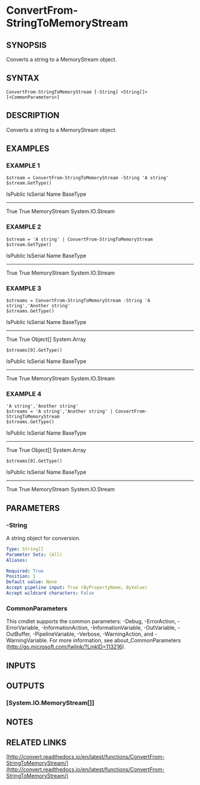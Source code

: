 # ConvertFrom-StringToMemoryStream

## SYNOPSIS
Converts a string to a MemoryStream object.

## SYNTAX

```
ConvertFrom-StringToMemoryStream [-String] <String[]> [<CommonParameters>]
```

## DESCRIPTION
Converts a string to a MemoryStream object.

## EXAMPLES

### EXAMPLE 1
```
$stream = ConvertFrom-StringToMemoryStream -String 'A string'
$stream.GetType()
```

IsPublic IsSerial Name                                     BaseType
-------- -------- ----                                     --------
True     True     MemoryStream                             System.IO.Stream

### EXAMPLE 2
```
$stream = 'A string' | ConvertFrom-StringToMemoryStream
$stream.GetType()
```

IsPublic IsSerial Name                                     BaseType
-------- -------- ----                                     --------
True     True     MemoryStream                             System.IO.Stream

### EXAMPLE 3
```
$streams = ConvertFrom-StringToMemoryStream -String 'A string','Another string'
$streams.GetType()
```

IsPublic IsSerial Name                                     BaseType
-------- -------- ----                                     --------
True     True     Object\[\]                                 System.Array

```
$streams[0].GetType()
```

IsPublic IsSerial Name                                     BaseType
-------- -------- ----                                     --------
True     True     MemoryStream                             System.IO.Stream

### EXAMPLE 4
```
'A string','Another string'
$streams = 'A string','Another string' | ConvertFrom-StringToMemoryStream
$streams.GetType()
```

IsPublic IsSerial Name                                     BaseType
-------- -------- ----                                     --------
True     True     Object[]                                 System.Array

```
$streams[0].GetType()
```

IsPublic IsSerial Name                                     BaseType
-------- -------- ----                                     --------
True     True     MemoryStream                             System.IO.Stream

## PARAMETERS

### -String
A string object for conversion.

```yaml
Type: String[]
Parameter Sets: (All)
Aliases:

Required: True
Position: 1
Default value: None
Accept pipeline input: True (ByPropertyName, ByValue)
Accept wildcard characters: False
```

### CommonParameters
This cmdlet supports the common parameters: -Debug, -ErrorAction, -ErrorVariable, -InformationAction, -InformationVariable, -OutVariable, -OutBuffer, -PipelineVariable, -Verbose, -WarningAction, and -WarningVariable.
For more information, see about_CommonParameters (http://go.microsoft.com/fwlink/?LinkID=113216).

## INPUTS

## OUTPUTS

### [System.IO.MemoryStream[]]

## NOTES

## RELATED LINKS

[http://convert.readthedocs.io/en/latest/functions/ConvertFrom-StringToMemoryStream/](http://convert.readthedocs.io/en/latest/functions/ConvertFrom-StringToMemoryStream/)

